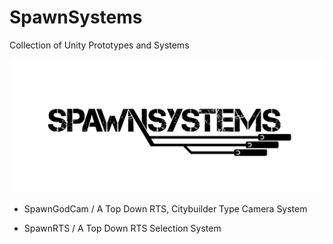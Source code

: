 # SpawnSystems
 Collection of Unity Prototypes and Systems

 ![logo](https://github.com/SpawnCampGames/SpawnSystems/blob/main/Readme/SpawnSystems.png)

 - SpawnGodCam / A Top Down RTS, Citybuilder Type Camera System

 - SpawnRTS / A Top Down RTS Selection System